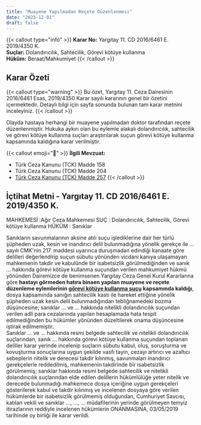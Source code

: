 ```yaml
---
title: "Muayene Yapılmadan Reçete Düzenlenmesi"
date: "2023-12-01"
draft: false
---
```


{{< callout type="info" >}}
**Karar No:** Yargıtay 11. CD 2016/6461 E. 2019/4350 K.  
**Suçlar:** Dolandırıcılık, Sahtecilik, Görevi kötüye kullanma  
**Hüküm:** Beraat/Mahkumiyet
{{< /callout >}}

## Karar Özeti

{{< callout type="warning" >}}
Bu özet, Yargıtay 11. Ceza Dairesinin 2016/6461 Esas, 2019/4350 Karar sayılı kararının genel bir özetini içermektedir. Detaylı bilgi için sayfa sonunda bulunan tam karar metnini inceleyiniz.
{{< /callout >}}

Olayda hastaya herhangi bir muayene yapılmadan doktor tarafından reçete düzenlenmiştir. Hukuka aykırı olan bu eylemle alakalı dolandırıcılık, sahtecilik ve görevi kötüye kullanma suçları araştırılarak suçun görevi kötüye kullanma kapsamında kaldığına karar verilmiştir.

{{< callout emoji="📖" >}}
**İlgili Mevzuat:**

- Türk Ceza Kanunu (TCK) Madde 158
- Türk Ceza Kanunu (TCK) Madde 204
- [Türk Ceza Kanunu (TCK) Madde 257](/docs/ceza/tck/md-257)
  {{< /callout >}}

## İçtihat Metni - Yargıtay 11. CD 2016/6461 E. 2019/4350 K.

MAHKEMESİ :Ağır Ceza Mahkemesi
SUÇ : Dolandırıcılık, Sahtecilik, Görevi kötüye kullanma
HÜKÜM : Sanıklar

Sanıkların savunmalarının aksine atılı suçu işlediklerine dair her türlü şüpheden uzak, kesin ve inandırıcı delil bulunmadığına yönelik gerekçe ile ... sayılı CMK'nin 217. maddesi uyarınca duruşmadan edindiği kanaate göre delilleri değerlendirip suçun sübutu yönünden vicdani kanıya ulaşamayan mahkemenin takdir ve kabulünde bir isabetsizlik görülmediğinden ve sanık ... hakkında görevi kötüye kullanma suçundan verilen mahkumiyet hükmü yönünden Dairemizce de benimsenen Yargıtay Ceza Genel Kurul Kararlarına göre **hastayı görmeden hatıra binaen yapılan muayene ve reçete düzenleme eylemlerinin [görevi kötüye kullanma suçu](/docs/ceza/tck/md-257) kapsamında kaldığı**, dosya kapsamında sanığın sahtecilik kastı ile hareket ettiğine yönelik şüpheden uzak kesin delil bulunmadığından tebliğnamedeki bozma düşüncesine; sanıklar ... ve ... hakkında nitelikli dolandırıcılık suçundan verilen adli para cezalarında yapılan hesaplamada hata tespit edilmediğinden bu hükümler yönünden düzeltilerek onama düşüncesine iştirak edilmemiştir.  
Sanıklar ... ve ... hakkında resmi belgede sahtecilik ve nitelikli dolandırıcılık suçlarından, sanık ... hakkında görevi kötüye kullanma suçundan toplanan deliller karar yerinde incelenip suçların sübutu kabul, oluş, soruşturma ve kovuşturma sonuçlarına uygun şekilde vasfı tayin, cezayı artırıcı ve azaltıcı sebeplerin nitelik ve derecesi takdir kılınmış, savunmaları inandırıcı gerekçelerle reddedilmiş, mahkemenin takdirinde bir isabetsizlik görülmemiş; sanıklar hakkında resmi belgede sahtecilik ve nitelikli dolandırıcılık suçlarından elde edilen delillerin hükümlülüğe yeter nitelik ve derecede bulunmadığı mahkemece dosya içeriğine uygun gerekçeleri gösterilerek kabul ve takdir kılınmış ve incelenen dosyaya göre verilen hükümlerde bir isabetsizlik görülmemiş olduğundan, Cumhuriyet Savcısı, katılan vekili ve sanıklar ..., ..., ... müdafilerinin yerinde görülmeyen temyiz itirazlarının reddiyle incelenen hükümlerin ONANMASINA, 03/05/2019 tarihinde oy birliği ile karar verildi.
